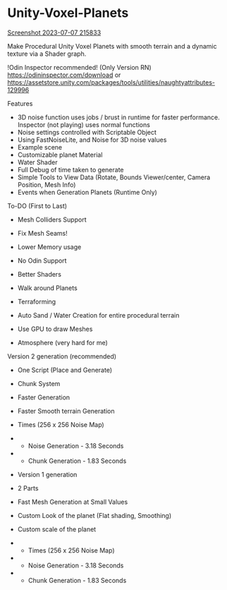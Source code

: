 # Unity-Voxel-Planets
[Screenshot 2023-07-07 215833](https://github.com/B0XEY/Unity-Voxel-Planets/assets/94720404/45c72532-93f0-4ceb-bfa1-bebe1452afe6)
     
Make Procedural Unity Voxel Planets with smooth terrain and a dynamic texture via a Shader graph.

!Odin Inspector recommended! (Only Version RN)
https://odininspector.com/download
or https://assetstore.unity.com/packages/tools/utilities/naughtyattributes-129996
     
Features
- 3D noise function uses jobs / brust in runtime for faster performance. Inspector (not playing) uses normal functions
- Noise settings controlled with Scriptable Object
- Using FastNoiseLite, and Noise for 3D noise values
- Example scene
- Customizable planet Material
- Water Shader
- Full Debug of time taken to generate
- Simple Tools to View Data (Rotate, Bounds Viewer/center, Camera Position, Mesh Info)
- Events when Generation Planets (Runtime Only)
                  
To-DO (First to Last)
- Mesh Colliders Support
- Fix Mesh Seams!
           
- Lower Memory usage
- No Odin Support
- Better Shaders
- Walk around Planets
- Terraforming
- Auto Sand / Water Creation for entire procedural terrain
- Use GPU to draw Meshes
- Atmosphere (very hard for me)
         
         
Version 2 generation (recommended)
- One Script (Place and Generate)
- Chunk System
- Faster Generation
- Faster Smooth terrain Generation
- Times (256 x 256 Noise Map)
- - Noise Generation - 3.18 Seconds
- - Chunk Generation - 1.83 Seconds 
        
- Version 1 generation
- 2 Parts
- Fast Mesh Generation at Small Values
- Custom Look of the planet (Flat shading, Smoothing)
- Custom scale of the planet
- - Times (256 x 256 Noise Map)
- - Noise Generation - 3.18 Seconds
- - Chunk Generation - 1.83 Seconds 
